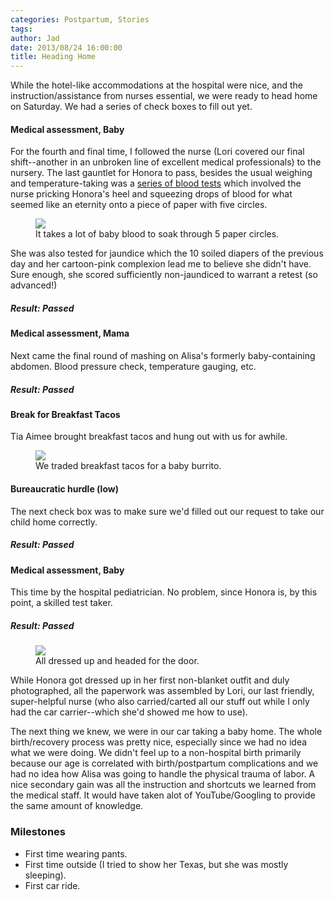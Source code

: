 ```yaml
---
categories: Postpartum, Stories
tags:
author: Jad
date: 2013/08/24 16:00:00
title: Heading Home
---
```

While the hotel-like accommodations at the hospital were nice, and the instruction/assistance from nurses essential, we were ready to head home on Saturday.  We had a series of check boxes to fill out yet.
   
#### Medical assessment, Baby
For the fourth and final time, I followed the nurse (Lori covered our final shift--another in an unbroken line of excellent medical professionals) to the nursery.  The last gauntlet for Honora to pass, besides the usual weighing and temperature-taking was a [series of blood tests](https://en.wikipedia.org/wiki/Newborn_screening) which involved the nurse pricking Honora's heel and squeezing drops of blood for what seemed like an eternity onto a piece of paper with five circles.

<figure class="floatright">
<img src="https://upload.wikimedia.org/wikipedia/commons/thumb/1/16/Phenylketonuria_testing.jpg/320px-Phenylketonuria_testing.jpg" />
<figcaption class="width300">It takes a lot of baby blood to soak through 5 paper circles.</figcaption>
</figure>

She was also tested for jaundice which the 10 soiled diapers of the previous day and her cartoon-pink complexion lead me to believe she didn't have.  Sure enough, she scored sufficiently non-jaundiced to warrant a retest (so advanced!)
##### Result: **Passed**

#### Medical assessment, Mama

Next came the final round of mashing on Alisa's formerly baby-containing abdomen.  Blood pressure check, temperature gauging, etc.
##### Result: **Passed**

#### Break for Breakfast Tacos

Tia Aimee brought breakfast tacos and hung out with us for awhile.

<figure>
<img src="/img/2013/08/24/img_1585_medium.jpg" />
<figcaption class="width450">We traded breakfast tacos for a baby burrito.</figcaption>
</figure>


#### Bureaucratic hurdle (low)
The next check box was to make sure we'd filled out our request to take our child home correctly.  
##### Result: **Passed**

#### Medical assessment, Baby
This time by the hospital pediatrician.  No problem, since Honora is, by this point, a skilled test taker.
##### Result: **Passed**

<figure class="floatright">
<img src="/img/2013/08/24/IMG_1646_medium.jpg" />
<figcaption class="width300">All dressed up and headed for the door.</figcaption>
</figure>

While Honora got dressed up in her first non-blanket outfit and duly photographed, all the paperwork was assembled by Lori, our last friendly, super-helpful nurse (who also carried/carted all our stuff out while I only had the car carrier--which she'd showed me how to use).

The next thing we knew, we were in our car taking a baby home.  The whole birth/recovery process was pretty nice, especially since we had no idea what we were doing.  We didn't feel up to a non-hospital birth primarily because our age is correlated with birth/postpartum complications and we had no idea how Alisa was going to handle the physical trauma of labor.  A nice secondary gain was all the instruction and shortcuts we learned from the medical staff.  It would have taken alot of YouTube/Googling to provide the same amount of knowledge.

### Milestones
* First time wearing pants.
* First time outside (I tried to show her Texas, but she was mostly sleeping).
* First car ride.